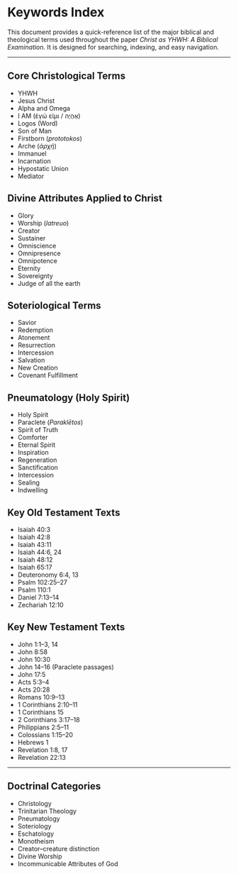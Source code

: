 # Keywords Index

This document provides a quick-reference list of the major biblical and theological terms used throughout the paper *Christ as YHWH: A Biblical Examination*. It is designed for searching, indexing, and easy navigation.

---

## Core Christological Terms
- YHWH
- Jesus Christ
- Alpha and Omega
- I AM (ἐγώ εἰμι / אֶהְיֶה)
- Logos (Word)
- Son of Man
- Firstborn (*prototokos*)
- Arche (*ἀρχή*)
- Immanuel
- Incarnation
- Hypostatic Union
- Mediator

## Divine Attributes Applied to Christ
- Glory
- Worship (*latreuo*)
- Creator
- Sustainer
- Omniscience
- Omnipresence
- Omnipotence
- Eternity
- Sovereignty
- Judge of all the earth

## Soteriological Terms
- Savior
- Redemption
- Atonement
- Resurrection
- Intercession
- Salvation
- New Creation
- Covenant Fulfillment

## Pneumatology (Holy Spirit)
- Holy Spirit
- Paraclete (*Paraklētos*)
- Spirit of Truth
- Comforter
- Eternal Spirit
- Inspiration
- Regeneration
- Sanctification
- Intercession
- Sealing
- Indwelling

## Key Old Testament Texts
- Isaiah 40:3
- Isaiah 42:8
- Isaiah 43:11
- Isaiah 44:6, 24
- Isaiah 48:12
- Isaiah 65:17
- Deuteronomy 6:4, 13
- Psalm 102:25–27
- Psalm 110:1
- Daniel 7:13–14
- Zechariah 12:10

## Key New Testament Texts
- John 1:1–3, 14
- John 8:58
- John 10:30
- John 14–16 (Paraclete passages)
- John 17:5
- Acts 5:3–4
- Acts 20:28
- Romans 10:9–13
- 1 Corinthians 2:10–11
- 1 Corinthians 15
- 2 Corinthians 3:17–18
- Philippians 2:5–11
- Colossians 1:15–20
- Hebrews 1
- Revelation 1:8, 17
- Revelation 22:13

---

## Doctrinal Categories
- Christology
- Trinitarian Theology
- Pneumatology
- Soteriology
- Eschatology
- Monotheism
- Creator–creature distinction
- Divine Worship
- Incommunicable Attributes of God

